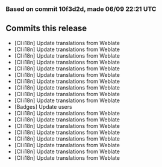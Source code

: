 ### Based on commit 10f3d2d, made 06/09 22:21 UTC
## Commits this release
  - [CI i18n] Update translations from Weblate
  - [CI i18n] Update translations from Weblate
  - [CI i18n] Update translations from Weblate
  - [CI i18n] Update translations from Weblate
  - [CI i18n] Update translations from Weblate
  - [CI i18n] Update translations from Weblate
  - [CI i18n] Update translations from Weblate
  - [CI i18n] Update translations from Weblate
  - [CI i18n] Update translations from Weblate
  - [CI i18n] Update translations from Weblate
  - [Badges] Update users
  - [CI i18n] Update translations from Weblate
  - [CI i18n] Update translations from Weblate
  - [CI i18n] Update translations from Weblate
  - [CI i18n] Update translations from Weblate
  - [CI i18n] Update translations from Weblate
  - [CI i18n] Update translations from Weblate
  - [CI i18n] Update translations from Weblate
  - [CI i18n] Update translations from Weblate